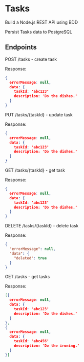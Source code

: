 # Tasks

Build a Node.js REST API using BDD

Persist Tasks data to PostgreSQL

## Endpoints

POST /tasks - create task

Response:

```json
{
  errorMessage: null,
  data: {
    taskId: 'abc123'
    description: 'Do the dishes.'
  }
}
```

PUT /tasks/{taskId} - update task

Response:

```json
{
  errorMessage: null,
  data: {
    taskId: 'abc123'
    description: 'Do the dishes.'
  }
}
```

GET /tasks/{taskId} - get task

Response:

```json
{
  errorMessage: null,
  data: {
    taskId: 'abc123'
    description: 'Do the dishes.'
  }
}
```

DELETE /tasks/{taskId} - delete task

Response:

```json
{
  "errorMessage": null,
  "data": {
    "deleted": true
  }
}
```

GET /tasks - get tasks

Response:

```json
[{
  errorMessage: null,
  data: {
    taskId: 'abc123'
    description: 'Do the dishes.'
  }
},
{
  errorMessage: null,
  data: {
    taskId: 'abc456'
    description: 'Do the ironing.'
  }
}]
```
